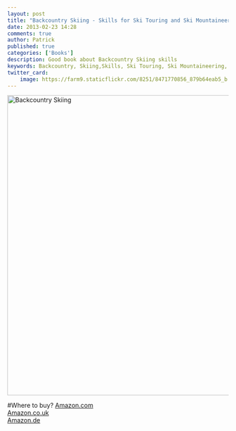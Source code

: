 ```yaml
---
layout: post
title: "Backcountry Skiing - Skills for Ski Touring and Ski Mountaineering"
date: 2013-02-23 14:28
comments: true
author: Patrick
published: true
categories: ['Books']
description: Good book about Backcountry Skiing skills
keywords: Backcountry, Skiing,Skills, Ski Touring, Ski Mountaineering, book, review
twitter_card:
    image: https://farm9.staticflickr.com/8251/8471770856_879b64eab5_b.jpg
---
```

<a href="https://www.flickr.com/photos/90204224@N07/8471770856" title="Backcountry Skiing"><img src="https://farm9.staticflickr.com/8251/8471770856_879b64eab5_b.jpg" width="1024" height="683" alt="Backcountry Skiing"></a>

#Where to buy?
<a href="http://www.amazon.com/gp/product/1594850380/ref=as_li_qf_sp_asin_il_tl?ie=UTF8&camp=1789&creative=9325&creativeASIN=1594850380&linkCode=as2&tag=hikeve-20" target="_blank">Amazon.com</a> <br>
<a href="http://www.amazon.co.uk/gp/product/1594850380/ref=as_li_qf_sp_asin_il_tl?ie=UTF8&camp=1634&creative=6738&creativeASIN=1594850380&linkCode=as2&tag=hikeve07-21" target="_blank">Amazon.co.uk</a><br>
<a href="http://www.amazon.de/gp/product/1594850380/ref=as_li_qf_sp_asin_il_tl?ie=UTF8&camp=1638&creative=6742&creativeASIN=1594850380&linkCode=as2&tag=hikeve-21" target="_blank">Amazon.de</a>